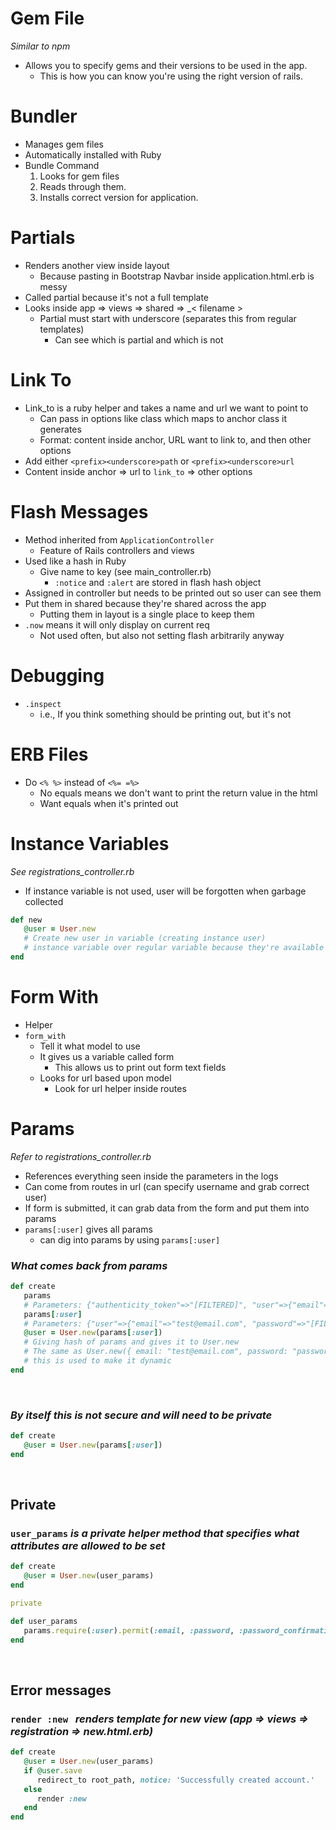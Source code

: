 # Gem File

_Similar to npm_

-  Allows you to specify gems and their versions to be used in the app.
   -  This is how you can know you're using the right version of rails.

# Bundler

-  Manages gem files
-  Automatically installed with Ruby
-  Bundle Command
   1. Looks for gem files
   2. Reads through them.
   3. Installs correct version for application.

# Partials

-  Renders another view inside layout
   -  Because pasting in Bootstrap Navbar inside application.html.erb is messy
-  Called partial because it's not a full template
-  Looks inside app => views => shared => \_< filename >
   -  Partial must start with underscore (separates this from regular templates)
      -  Can see which is partial and which is not

# Link To

-  Link_to is a ruby helper and takes a name and url we want to point to
   -  Can pass in options like class which maps to anchor class it generates
   -  Format: content inside anchor, URL want to link to, and then other options
-  Add either `<prefix><underscore>path` or `<prefix><underscore>url`
-  Content inside anchor => url to `link_to` => other options

# Flash Messages

-  Method inherited from `ApplicationController`
   -  Feature of Rails controllers and views
-  Used like a hash in Ruby
   -  Give name to key (see main_controller.rb)
      -  `:notice` and `:alert` are stored in flash hash object
-  Assigned in controller but needs to be printed out so user can see them
-  Put them in shared because they're shared across the app
   -  Putting them in layout is a single place to keep them
-  `.now` means it will only display on current req
   -  Not used often, but also not setting flash arbitrarily anyway

# Debugging

-  `.inspect`
   -  i.e., If you think something should be printing out, but it's not

# ERB Files

-  Do `<% %>` instead of `<%= =%>`
   -  No equals means we don't want to print the return value in the html
   -  Want equals when it's printed out

# Instance Variables

_See registrations_controller.rb_

-  If instance variable is not used, user will be forgotten when garbage collected

```ruby
def new
   @user = User.new
   # Create new user in variable (creating instance user)
   # instance variable over regular variable because they're available in views
end
```

# Form With

-  Helper
-  `form_with`
   -  Tell it what model to use
   -  It gives us a variable called form
      -  This allows us to print out form text fields
   -  Looks for url based upon model
      -  Look for url helper inside routes

# Params

_Refer to registrations_controller.rb_

-  References everything seen inside the parameters in the logs
-  Can come from routes in url (can specify username and grab correct user)
-  If form is submitted, it can grab data from the form and put them into params
-  `params[:user]` gives all params
   -  can dig into params by using `params[:user]`
      &nbsp;

### _What comes back from params_

```ruby
def create
   params
   # Parameters: {"authenticity_token"=>"[FILTERED]", "user"=>{"email"=>"test@email.com", "password"=>"[FILTERED]", "password_confirmation"=>"[FILTERED]"}, "commit"=>"Sign Up"}
   params[:user]
   # Parameters: {"user"=>{"email"=>"test@email.com", "password"=>"[FILTERED]", "password_confirmation"=>"[FILTERED]"}}
   @user = User.new(params[:user])
   # Giving hash of params and gives it to User.new
   # The same as User.new({ email: "test@email.com", password: "password" })
   # this is used to make it dynamic
end

```

&nbsp;

### _By itself this is not secure and will need to be private_

```ruby
def create
   @user = User.new(params[:user])
end
```

&nbsp;

## Private

### `user_params` _is a private helper method that specifies what attributes are allowed to be set_

```ruby
def create
   @user = User.new(user_params)
end

private

def user_params
   params.require(:user).permit(:email, :password, :password_confirmation)
end
```

&nbsp;

## Error messages

### `render :new` &nbsp; _renders template for new view (app => views => registration => new.html.erb)_

```ruby
def create
   @user = User.new(user_params)
   if @user.save
      redirect_to root_path, notice: 'Successfully created account.'
   else
      render :new
   end
end
```
